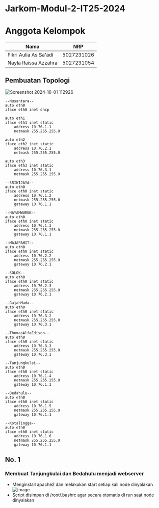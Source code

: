 # Jarkom-Modul-2-IT25-2024

# Anggota Kelompok
| Nama  | NRP  |
|----------|----------|
| Fikri Aulia As Sa'adi  | 5027231026 |
| Nayla Raissa Azzahra  | 5027231054 |

## Pembuatan Topologi
![Screenshot 2024-10-01 112926](https://github.com/user-attachments/assets/5a11cd09-9ea6-4940-947d-8b80714efaf3)

```
--Nusantara--
auto eth0
iface eth0 inet dhcp

auto eth1
iface eth1 inet static
	address 10.76.1.1
	netmask 255.255.255.0

auto eth2
iface eth2 inet static
	address 10.76.2.1
	netmask 255.255.255.0

auto eth3
iface eth3 inet static
	address 10.76.3.1
	netmask 255.255.255.0

--SRIWIJAYA--
auto eth0
iface eth0 inet static
	address 10.76.1.2
	netmask 255.255.255.0
	gateway 10.76.1.1

--HAYAMWURUK--
auto eth0
iface eth0 inet static
	address 10.76.1.3
	netmask 255.255.255.0
	gateway 10.76.1.1

--MAJAPAHIT--
auto eth0
iface eth0 inet static
	address 10.76.2.2
	netmask 255.255.255.0
	gateway 10.76.2.1

--SOLOK--
auto eth0
iface eth0 inet static
	address 10.76.2.3
	netmask 255.255.255.0
	gateway 10.76.2.1

--GajahMada--
auto eth0
iface eth0 inet static
	address 10.76.3.2
	netmask 255.255.255.0
	gateway 10.76.3.1

--ThomasAlfaEdison--
auto eth0
iface eth0 inet static
	address 10.76.3.3
	netmask 255.255.255.0
	gateway 10.76.3.1

--Tanjungkulai--
auto eth0
iface eth0 inet static
	address 10.76.1.4
	netmask 255.255.255.0
	gateway 10.76.1.1

--Bedahulu--
auto eth0
iface eth0 inet static
	address 10.76.1.5
	netmask 255.255.255.0
	gateway 10.76.1.1

--Kotalingga--
auto eth0
iface eth0 inet static
	address 10.76.1.6
	netmask 255.255.255.0
	gateway 10.76.1.1
```

## No. 1
### Membuat Tanjungkulai dan Bedahulu menjadi webserver
- Menginstall apache2 dan melakukan start setiap kali node dinyalakan
![image](https://github.com/user-attachments/assets/bc08471b-b78a-44cf-a3c7-a2a6430c868e)
- Script disimpan di /root/.bashrc agar secara otomatis di run saat node dinyalakan




